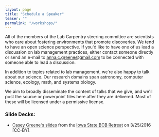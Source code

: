 ```yaml
---
layout: page
title: "Schedule a Speaker"
teaser: ""
permalink: "/workshops/"
---
```


All of the members of the Lab Carpentry steering committee are scientists who care about fostering environments that promote discoveries. We tend to have an open science perspective. If you'd like to have one of us lead a discussion on lab management practices, either contact someone directly or send an e-mail to anna.c.greene@gmail.com to be connected with someone able to lead a discussion.

In addition to topics related to lab management, we're also happy to talk about our science. Our research domains span astronomy, computer science, ecology, math, and systems biology.

We aim to broadly disseminate the content of talks that we give, and we'll post the source or powerpoint files here after they are delivered. Most of these will be licensed under a permissive license.

### Slide Decks:

* [Casey Greene's slides](/assets/presentations/CaseyGreene-IowaState-BCB2016.pptx) from the [Iowa State BCB Retreat](http://www.bcb.iastate.edu/bcb-symposium) on 3/25/2016 [CC-BY].
